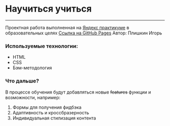 <!-- # Научиться учиться -->
# Научиться учиться
------
Проектная работа выполненная на [Яндекс практикуме](https://praktikum.yandex.ru/) в образовательных целях
[Ссылка на GitHub Pages](https://igor-plishkin.github.io/how-to-learn/)
Автор: Плишкин Игорь

### Используемые технологии:
* HTML
* CSS
* Бэм-методология
### Что дальше?
В процессе обучения будут добавляться новые ~~features~~ функции и возможности, например:

1. Формы для получения фидбэка
2. Адаптивность и кроссбразерность
3. Индивидуальная стилизация контента
